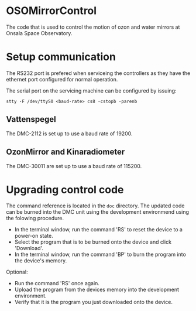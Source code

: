 # OSOMirrorControl
The code that is used to control the motion of ozon and water mirrors at Onsala Space Observatory.

# Setup communication
The RS232 port is prefered when serviceing the controllers as they have the ethernet port configured for normal operation.

The serial port on the servicing machine can be configured by issuing:

`stty -F /dev/ttyS0 <baud-rate> cs8 -cstopb -parenb`
## Vattenspegel
The DMC-2112 is set up to use a baud rate of 19200.

## OzonMirror and Kinaradiometer
The DMC-30011 are set up to use a baud rate of 115200.

# Upgrading control code
The command reference is located in the `doc` directory.
The updated code can be burned into the DMC unit using the development environmend using the folowing procedure.

+ In the terminal window, run the command 'RS' to reset the device to a power-on state.
+ Select the program that is to be burned onto the device and click 'Download'.
+ In the terminal window, run the command 'BP' to burn the program into the device's memory.

Optional:
+ Run the command 'RS' once again.
+ Upload the program from the devices memory into the development environment.
+ Verify that it is the program you just downloaded onto the device.